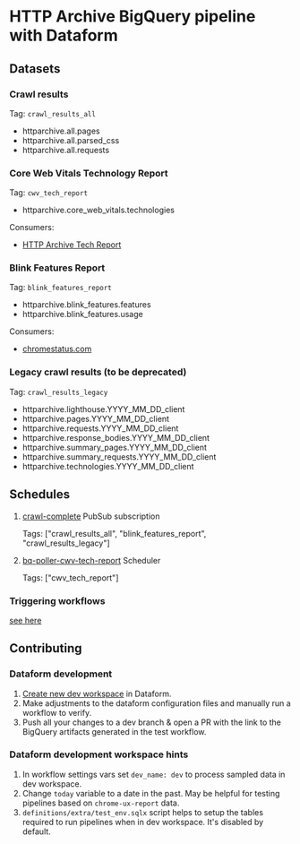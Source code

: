 # HTTP Archive BigQuery pipeline with Dataform

## Datasets

### Crawl results

Tag: `crawl_results_all`

- httparchive.all.pages
- httparchive.all.parsed_css
- httparchive.all.requests

### Core Web Vitals Technology Report

Tag: `cwv_tech_report`

- httparchive.core_web_vitals.technologies

Consumers:

- [HTTP Archive Tech Report](https://httparchive.org/reports/techreport/landing)

### Blink Features Report

Tag: `blink_features_report`

- httparchive.blink_features.features
- httparchive.blink_features.usage

Consumers:

- [chromestatus.com](https://chromestatus.com/metrics/feature/timeline/popularity/2089)

### Legacy crawl results (to be deprecated)

Tag: `crawl_results_legacy`

- httparchive.lighthouse.YYYY_MM_DD_client
- httparchive.pages.YYYY_MM_DD_client
- httparchive.requests.YYYY_MM_DD_client
- httparchive.response_bodies.YYYY_MM_DD_client
- httparchive.summary_pages.YYYY_MM_DD_client
- httparchive.summary_requests.YYYY_MM_DD_client
- httparchive.technologies.YYYY_MM_DD_client

## Schedules

1. [crawl-complete](https://console.cloud.google.com/cloudpubsub/subscription/detail/dataformTrigger?authuser=7&project=httparchive) PubSub subscription

    Tags: ["crawl_results_all", "blink_features_report", "crawl_results_legacy"]

2. [bq-poller-cwv-tech-report](https://console.cloud.google.com/cloudscheduler/jobs/edit/us-east4/bq-poller-cwv-tech-report?authuser=7&project=httparchive) Scheduler

    Tags: ["cwv_tech_report"]

### Triggering workflows

[see here](./src/README.md)

## Contributing

### Dataform development

1. [Create new dev workspace](https://cloud.google.com/dataform/docs/quickstart-dev-environments) in Dataform.
2. Make adjustments to the dataform configuration files and manually run a workflow to verify.
3. Push all your changes to a dev branch & open a PR with the link to the BigQuery artifacts generated in the test workflow.

### Dataform development workspace hints

1. In workflow settings vars set `dev_name: dev` to process sampled data in dev workspace.
2. Change `today` variable to a date in the past. May be helpful for testing pipelines based on `chrome-ux-report` data.
3. `definitions/extra/test_env.sqlx` script helps to setup the tables required to run pipelines when in dev workspace. It's disabled by default.
